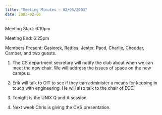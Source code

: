 ```yaml
---
title: "Meeting Minutes – 02/06/2003"
date: 2003-02-06
---
```

Meeting Start: 6:10pm </p><p>
Meeting End: 6:25pm </p><p>
Members Present: Gasiorek, Rattles, Jester, Pacd, Charlie, Cheddar, Camber, and two guests. </p><p>
1. The CS department secretary will notify the club about when we can meet the new chair. We will address the issues of space on the new campus. </p><p>
2. Erik will talk to OIT to see if they can administer a means for keeping in touch with engineering. He will also talk to the chair of ECE. </p><p>
3. Tonight is the UNIX Q and A session. </p><p>
4. Next week Chris is giving the CVS presentation.</p>
